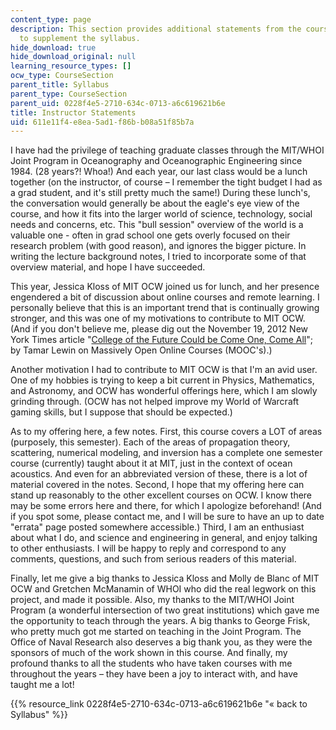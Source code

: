 ```yaml
---
content_type: page
description: This section provides additional statements from the course instructor
  to supplement the syllabus.
hide_download: true
hide_download_original: null
learning_resource_types: []
ocw_type: CourseSection
parent_title: Syllabus
parent_type: CourseSection
parent_uid: 0228f4e5-2710-634c-0713-a6c619621b6e
title: Instructor Statements
uid: 611e11f4-e8ea-5ad1-f86b-b08a51f85b7a
---
```


I have had the privilege of teaching graduate classes through the MIT/WHOI Joint Program in Oceanography and Oceanographic Engineering since 1984. (28 years?! Whoa!) And each year, our last class would be a lunch together (on the instructor, of course – I remember the tight budget I had as a grad student, and it's still pretty much the same!) During these lunch's, the conversation would generally be about the eagle's eye view of the course, and how it fits into the larger world of science, technology, social needs and concerns, etc. This "bull session" overview of the world is a valuable one - often in grad school one gets overly focused on their research problem (with good reason), and ignores the bigger picture. In writing the lecture background notes, I tried to incorporate some of that overview material, and hope I have succeeded.

This year, Jessica Kloss of MIT OCW joined us for lunch, and her presence engendered a bit of discussion about online courses and remote learning. I personally believe that this is an important trend that is continually growing stronger, and this was one of my motivations to contribute to MIT OCW. (And if you don't believe me, please dig out the November 19, 2012 New York Times article "[College of the Future Could be Come One, Come All](http://www.nytimes.com/2012/11/20/education/colleges-turn-to-crowd-sourcing-courses.html)"; by Tamar Lewin on Massively Open Online Courses (MOOC's).)

Another motivation I had to contribute to MIT OCW is that I'm an avid user. One of my hobbies is trying to keep a bit current in Physics, Mathematics, and Astronomy, and OCW has wonderful offerings here, which I am slowly grinding through. (OCW has not helped improve my World of Warcraft gaming skills, but I suppose that should be expected.)

As to my offering here, a few notes. First, this course covers a LOT of areas (purposely, this semester). Each of the areas of propagation theory, scattering, numerical modeling, and inversion has a complete one semester course (currently) taught about it at MIT, just in the context of ocean acoustics. And even for an abbreviated version of these, there is a lot of material covered in the notes. Second, I hope that my offering here can stand up reasonably to the other excellent courses on OCW. I know there may be some errors here and there, for which I apologize beforehand! (And if you spot some, please contact me, and I will be sure to have an up to date "errata" page posted somewhere accessible.) Third, I am an enthusiast about what I do, and science and engineering in general, and enjoy talking to other enthusiasts. I will be happy to reply and correspond to any comments, questions, and such from serious readers of this material.

Finally, let me give a big thanks to Jessica Kloss and Molly de Blanc of MIT OCW and Gretchen McManamin of WHOI who did the real legwork on this project, and made it possible. Also, my thanks to the MIT/WHOI Joint Program (a wonderful intersection of two great institutions) which gave me the opportunity to teach through the years. A big thanks to George Frisk, who pretty much got me started on teaching in the Joint Program. The Office of Naval Research also deserves a big thank you, as they were the sponsors of much of the work shown in this course. And finally, my profound thanks to all the students who have taken courses with me throughout the years – they have been a joy to interact with, and have taught me a lot!

{{% resource_link 0228f4e5-2710-634c-0713-a6c619621b6e "« back to Syllabus" %}}